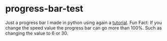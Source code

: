 # progress-bar-test
Just a progress bar I made in python using again a [tutorial](https://youtu.be/0WRMYdOwHYE).
Fun Fact: If you change the speed value the progress bar can go more than 100%. Such as changing the value to 6 or 30.
